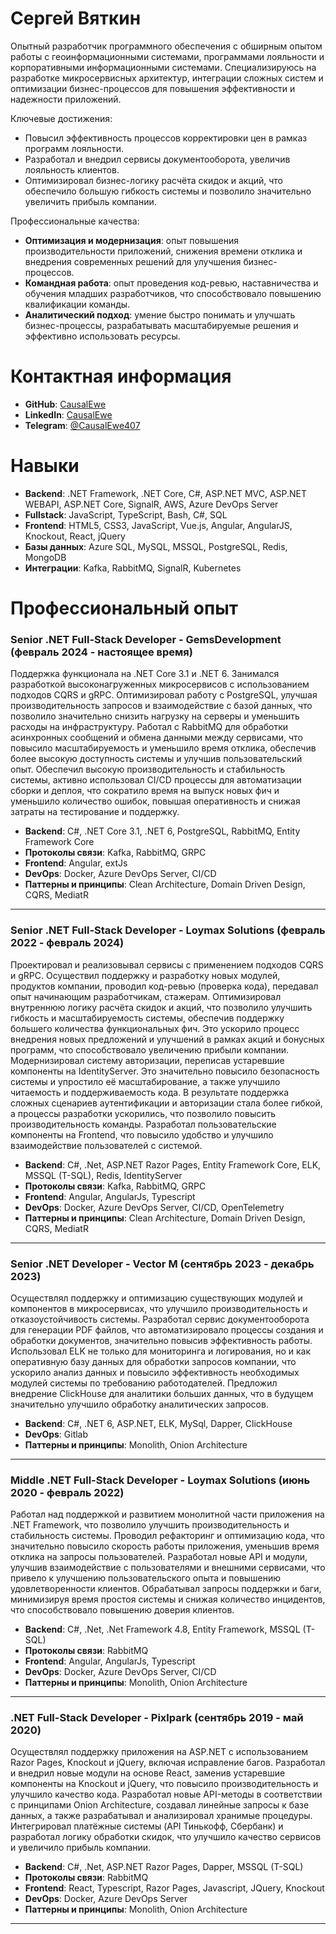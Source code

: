 <h1>Сергей Вяткин</h1>
<p>Опытный разработчик программного обеспечения с обширным опытом работы с геоинформационными системами, программами лояльности и корпоративными информационными системами. Специализируюсь на разработке микросервисных архитектур, интеграции сложных систем и оптимизации бизнес-процессов для повышения эффективности и надежности приложений.</p>

<p>Ключевые достижения:</p>

- Повысил эффективность процессов корректировки цен в рамказ программ лояльности.
- Разработал и внедрил сервисы документооборота, увеличив лояльность клиентов.
- Оптимизировал бизнес-логику расчёта скидок и акций, что обеспечило большую гибкость системы и позволило значительно увеличить прибыль компании.

<p>Профессиональные качества:</p>

- **Оптимизация и модернизация**: опыт повышения производительности приложений, снижения времени отклика и внедрения современных решений для улучшения бизнес-процессов.
- **Командная работа**: опыт проведения код-ревью, наставничества и обучения младших разработчиков, что способствовало повышению квалификации команды.
- **Аналитический подход**: умение быстро понимать и улучшать бизнес-процессы, разрабатывать масштабируемые решения и эффективно использовать ресурсы.

<h1>Контактная информация</h1>

- **GitHub**: [CausalEwe](https://github.com/CausalEwe)
- **LinkedIn**: [CausalEwe](https://www.linkedin.com/in/causalewe/)
- **Telegram**: [@CausalEwe407](https://t.me/CausalEwe407)

<h1>Навыки</h1>

- **Backend**: .NET Framework, .NET Core, C#, ASP.NET MVC, ASP.NET WEBAPI, ASP.NET Core, SignalR, AWS, Azure DevOps Server
- **Fullstack**: JavaScript, TypeScript, Bash, C#, SQL
- **Frontend**: HTML5, CSS3, JavaScript, Vue.js, Angular, AngularJS, Knockout, React, jQuery
- **Базы данных**: Azure SQL, MySQL, MSSQL, PostgreSQL, Redis, MongoDB
- **Интеграции**: Kafka, RabbitMQ, SignalR, Kubernetes

<h1>Профессиональный опыт</h1>

<h3>Senior .NET Full-Stack Developer - GemsDevelopment (февраль 2024 - настоящее время)</h3>

Поддержка функционала на .NET Core 3.1 и .NET 6.
Занимался разработкой высоконагруженных микросервисов с использованием подходов CQRS и gRPC.
Оптимизировал работу с PostgreSQL, улучшая производительность запросов и взаимодействие с базой данных, что позволило значительно снизить нагрузку на серверы и уменьшить расходы на инфраструктуру. 
Работал с RabbitMQ для обработки асинхронных сообщений и обмена данными между сервисами, что повысило масштабируемость и уменьшило время отклика, обеспечив более высокую доступность системы и улучшив пользовательский опыт. 
Обеспечил высокую производительность и стабильность системы, активно использовал CI/CD процессы для автоматизации сборки и деплоя, что сократило время на выпуск новых фич и уменьшило количество ошибок, повышая оперативность и снижая затраты на тестирование и поддержку. 

- **Backend**: C#, .NET Core 3.1, .NET 6, PostgreSQL, RabbitMQ, Entity Framework Core
- **Протоколы связи**: Kafka, RabbitMQ, GRPC
- **Frontend**: Angular, extJs
- **DevOps**: Docker, Azure DevOps Server, CI/CD
- **Паттерны и принципы**: Clean Architecture, Domain Driven Design, CQRS, MediatR

---

<h3>Senior .NET Full-Stack Developer - Loymax Solutions (февраль 2022 - февраль 2024)</h3>

Проектировал и реализовывал сервисы с применением подходов CQRS и gRPC.
Осуществил поддержку и разработку новых модулей, продуктов компании, проводил код-ревью (проверка кода), передавал опыт начинающим разработчикам, стажерам. 
Оптимизировал внутреннюю логику расчёта скидок и акций, что позволило улучшить гибкость и масштабируемость системы, обеспечив поддержку большего количества функциональных фич. Это ускорило процесс внедрения новых предложений и улучшений в рамках акций и бонусных программ, что способствовало увеличению прибыли компании. 
Модернизировал систему авторизации, переписав устаревшие компоненты на IdentityServer. Это значительно повысило безопасность системы и упростило её масштабирование, а также улучшило читаемость и поддерживаемость кода. В результате поддержка сложных сценариев аутентификации и авторизации стала более гибкой, а процессы разработки ускорились, что позволило повысить производительность команды.
Разработал пользовательские компоненты на Frontend, что повысило удобство и улучшило взаимодействие пользователей с системой.

- **Backend**: C#, .Net, ASP.NET Razor Pages, Entity Framework Core, ELK, MSSQL (T-SQL), Redis, IdentityServer
- **Протоколы связи**: Kafka, RabbitMQ, GRPC
- **Frontend**: Angular, AngularJs, Typescript
- **DevOps**: Docker, Azure DevOps Server, CI/CD, OpenTelemetry
- **Паттерны и принципы**: Clean Architecture, Domain Driven Design, CQRS, MediatR

---

<h3>Senior .NET Developer - Vector M (сентябрь 2023 - декабрь 2023)</h3>

Осуществлял поддержку и оптимизацию существующих модулей и компонентов в микросервисах, что улучшило производительность и отказоустойчивость системы. 
Разработал сервис документооборота для генерации PDF файлов, что автоматизировало процессы создания и обработки документов, значительно повысив эффективность работы.
Использовал ELK не только для мониторинга и логирования, но и как оперативную базу данных для обработки запросов компании, что ускорило анализ данных и повысило эффективность необходимых модулей системы по требованию работодателей.
Предложил внедрение ClickHouse для аналитики больших данных, что в будущем значительно улучшило обработку аналитических запросов.

- **Backend**: C#, .NET 6, ASP.NET, ELK, MySql, Dapper, ClickHouse
- **DevOps**: Gitlab
- **Паттерны и принципы**: Monolith, Onion Architecture

---

<h3> Middle .NET Full-Stack Developer - Loymax Solutions (июнь 2020 - февраль 2022)</h3>

Работал над поддержкой и развитием монолитной части приложения на .NET Framework, что позволило улучшить производительность и стабильность системы.
Проводил рефакторинг и оптимизацию кода, что значительно повысило скорость работы приложения, уменьшив время отклика на запросы пользователей.
Разработал новые API и модули, улучшив взаимодействие с пользователями и внешними сервисами, что привело к улучшению пользовательского опыта и повышению удовлетворенности клиентов.
Обрабатывал запросы поддержки и баги, минимизируя время простоя системы и снижая количество инцидентов, что способствовало повышению доверия клиентов.

- **Backend**: C#, .Net, .Net Framework 4.8, Entity Framework, MSSQL (T-SQL)
- **Протоколы связи**: RabbitMQ
- **Frontend**: Angular, AngularJs, Typescript
- **DevOps**: Docker, Azure DevOps Server, CI/CD
- **Паттерны и принципы**: Monolith, Onion Architecture

---

<h3> .NET Full-Stack Developer - Pixlpark (сентябрь 2019 - май 2020)</h3>

Осуществлял поддержку приложения на ASP.NET с использованием Razor Pages, Knockout и jQuery, включая исправление багов. 
Разработал и внедрил новые модули на основе React, заменив устаревшие компоненты на Knockout и jQuery, что повысило производительность и улучшило качество кода. 
Разработал новые API-методы в соответствии с принципами Onion Architecture, создавал линейные запросы к базе данных, а также разрабатывал и анализировал хранимые процедуры. 
Интегрировал платёжные системы (API Тинькофф, Сбербанк) и разработал логику обработки скидок, что улучшило качество сервисов и увеличило прибыль компании.

- **Backend**: C#, .Net, ASP.NET Razor Pages, Dapper, MSSQL (T-SQL)
- **Протоколы связи**: RabbitMQ
- **Frontend**: React, Typescript, Razor Pages, Javascript, JQuery, Knockout
- **DevOps**: Docker, Azure DevOps Server
- **Паттерны и принципы**: Monolith, Onion Architecture

---
